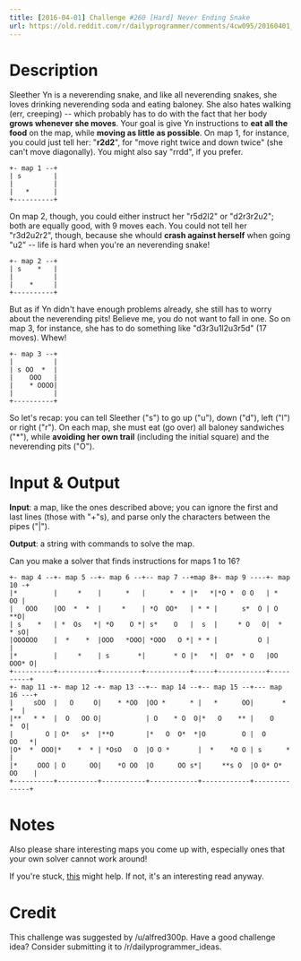 ```yaml
---
title: [2016-04-01] Challenge #260 [Hard] Never Ending Snake
url: https://old.reddit.com/r/dailyprogrammer/comments/4cw095/20160401_challenge_260_hard_never_ending_snake/
---
```


# Description
Sleether Yn is a neverending snake, and like all neverending snakes, she loves drinking neverending soda and eating baloney. She also hates walking (err, creeping) -- which probably has to do with the fact that her body **grows whenever she moves**. Your goal is give Yn instructions to **eat all the food** on the map, while **moving as little as possible**. On map 1, for instance, you could just tell her: "**r2d2**", for "move right twice and down twice" (she can't move diagonally). You might also say "rrdd", if you prefer.

    +- map 1 --+
    | s        |
    |          |
    |   *      |
    +----------+

On map 2, though, you could either instruct her "r5d2l2" or "d2r3r2u2"; both are equally good, with 9 moves each. You could not tell her "r3d2u2r2", though, because she whould **crash against herself** when going "u2" -- life is hard when you're an neverending snake!

    +- map 2 --+
    | s    *   |
    |          |
    |    *     |
    +----------+

But as if Yn didn't have enough problems already, she still has to worry about the neverending pits! Believe me, you do not want to fall in one. So on map 3, for instance, she has to do something like "d3r3u1l2u3r5d" (17 moves). Whew!

    +- map 3 --+
    |          |
    | s OO  *  |
    |    OOO   |
    |    * OOOO|
    |          |
    +----------+

So let's recap: you can tell Sleether ("s") to go up ("u"), down ("d"), left ("l") or right ("r"). On each map, she must eat (go over) all baloney sandwiches ("\*"), while **avoiding her own trail** (including the initial square) and the neverending pits ("O").

# Input &amp; Output
**Input**: a map, like the ones described above; you can ignore the first and last lines (those with "+"s), and parse only the characters between the pipes ("|").

**Output**: a string with commands to solve the map.

Can you make a solver that finds instructions for maps 1 to 16?

    +- map 4 --+- map 5 --+- map 6 --+-- map 7 --+map 8+- map 9 ----+- map 10 -+
    |*         |     *    |      *   |      *  * |*   *|*O *  O O   | *     OO |
    |   OOO    |OO  *  *  |     *    | *O  OO*   | * * |      s*  O | O     **O|
    | s    *   | *  Os   *| *O    O *| s*    O   |  s  |     * O   O|  *   * sO|
    |OOOOOO    |  *    *  |OOO   *OOO| *OOO   O *| * * |          O |          |
    |*         |     *    | s       *|       * O |*   *|  O*  * O   |OO  OOO* O|
    +----------+----------+----------+-----------+-----+------------+----------+
    +- map 11 -+- map 12 -+- map 13 --+-- map 14 --+-- map 15 --+--- map 16 ---+
    |     sOO  |   O     O|    * *OO  |OO *      * |   *      OO|       *   *  |
    |**   * *  |  O   OO O|           | O    * O  O|*   O    ** |    O     *  O|
    |        O | O*   s*  |**O        |*   O  O*  *|O         O |  O     OO   *|
    |O*  *  OOO|*    *  * | *OsO   O  |O O *       |  *    *O O | s      *     |
    |*     OOO | O      OO|    *O OO  |O      OO s*|     **s O  |O O* O* OO    |
    +----------+----------+-----------+------------+------------+--------------+

# Notes
Also please share interesting maps you come up with, especially ones that your own solver cannot work around!

If you're stuck, [this](https://en.wikipedia.org/wiki/Maze_solving_algorithm) might help. If not, it's an interesting read anyway.

# Credit

This challenge was suggested by /u/alfred300p. Have a good challenge idea? Consider submitting it to /r/dailyprogrammer_ideas.